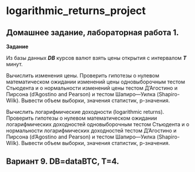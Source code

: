# logarithmic_returns_project 
## Домашнее задание, лабораторная работа 1. 
**Задание**

Из базы данных ***DB*** курсов валют взять цены открытия с интервалом ***T*** минут.

Вычислить изменения цены. Проверить гипотезы о нулевом математическом ожидании изменений цены одновыборочным тестом Стьюдента и о нормальности изменений цены тестом Д’Агостино и Пирсона (d’Agostino and Pearson) и тестом Шапиро—Уилка (Shapiro-Wilk). Вывести объем выборки, значения статистик, р-значения.

Вычислить логарифмические доходности (logarithmic returns). Проверить гипотезы о нулевом математическом ожидании логарифмических доходностей одновыборочным тестом Стьюдента и о нормальности логарифмических доходностей тестом Д’Агостино и Пирсона (d’Agostino and Pearson) и тестом Шапиро—Уилка (Shapiro-Wilk). Вывести объем выборки, значения статистик, р-значения.

## Вариант 9. DB=dataBTC, T=4.
